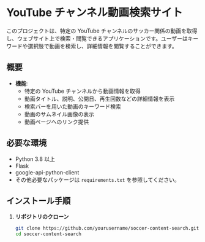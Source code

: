 # YouTube チャンネル動画検索サイト

このプロジェクトは、特定の YouTube チャンネルのサッカー関係の動画を取得し、ウェブサイト上で検索・閲覧できるアプリケーションです。ユーザーはキーワードや選択肢で動画を検索し、詳細情報を閲覧することができます。

## 概要

- **機能**:
  - 特定の YouTube チャンネルから動画情報を取得
  - 動画タイトル、説明、公開日、再生回数などの詳細情報を表示
  - 検索バーを用いた動画のキーワード検索
  - 動画のサムネイル画像の表示
  - 動画ページへのリンク提供

## 必要な環境

- Python 3.8 以上
- Flask
- google-api-python-client
- その他必要なパッケージは `requirements.txt` を参照してください。

## インストール手順

1. **リポジトリのクローン**

   ```bash
   git clone https://github.com/yourusername/soccer-content-search.git
   cd soccer-content-search
